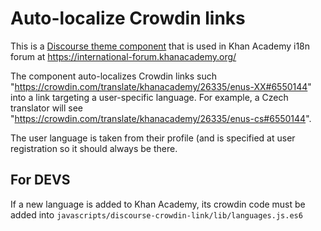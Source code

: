 # Auto-localize Crowdin links

This is a [Discourse theme component](https://meta.discourse.org/t/structure-of-themes-and-theme-components/60848) that is used in Khan Academy i18n forum at https://international-forum.khanacademy.org/

The component auto-localizes Crowdin links such "https://crowdin.com/translate/khanacademy/26335/enus-XX#6550144" into a link targeting a user-specific language. For example, a Czech translator will see "https://crowdin.com/translate/khanacademy/26335/enus-cs#6550144".

The user language is taken from their profile (and is specified at user registration so it should always be there.

## For DEVS

If a new language is added to Khan Academy, its crowdin code must be added into
`javascripts/discourse-crowdin-link/lib/languages.js.es6`

